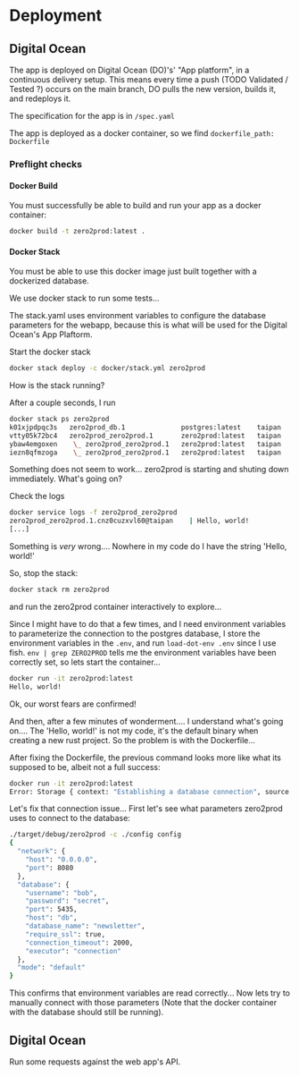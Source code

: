 # Deployment

## Digital Ocean

The app is deployed on Digital Ocean (DO)'s' "App platform", in a continuous
delivery setup. This means every time a push (TODO Validated / Tested ?) occurs
on the main branch, DO pulls the new version, builds it, and redeploys it.

The specification for the app is in `/spec.yaml`

The app is deployed as a docker container, so we find
`dockerfile_path: Dockerfile`

### Preflight checks

#### Docker Build

You must successfully be able to build and run your app as a docker container:

```sh
docker build -t zero2prod:latest .
```

#### Docker Stack

You must be able to use this docker image just built together with a dockerized
database.

We use docker stack to run some tests...

The stack.yaml uses environment variables to configure the database parameters
for the webapp, because this is what will be used for the Digital Ocean's App
Plaftorm.

Start the docker stack

```sh
docker stack deploy -c docker/stack.yml zero2prod
```

How is the stack running?

After a couple seconds, I run

```sh
docker stack ps zero2prod
k01xjpdpqc3s   zero2prod_db.1              postgres:latest    taipan    Running         Preparing 12 seconds ago
vtty05k72bc4   zero2prod_zero2prod.1       zero2prod:latest   taipan    Ready           Ready 1 second ago
ybaw4emgoxen    \_ zero2prod_zero2prod.1   zero2prod:latest   taipan    Shutdown        Complete 3 seconds ago
iezn8qfmzoga    \_ zero2prod_zero2prod.1   zero2prod:latest   taipan    Shutdown        Complete 9 seconds ago
```

Something does not seem to work... zero2prod is starting and shuting down
immediately. What's going on?

Check the logs

```sh
docker service logs -f zero2prod_zero2prod
zero2prod_zero2prod.1.cnz0cuzxvl60@taipan    | Hello, world!
[...]
```

Something is _very_ wrong.... Nowhere in my code do I have the string 'Hello,
world!'

So, stop the stack:

```sh
docker stack rm zero2prod
```

and run the zero2prod container interactively to explore...

Since I might have to do that a few times, and I need environment variables to
parameterize the connection to the postgres database, I store the environment
variables in the `.env`, and run `load-dot-env .env` since I use fish.
`env | grep ZERO2PROD` tells me the environment variables have been correctly
set, so lets start the container...

```sh
docker run -it zero2prod:latest
Hello, world!
```

Ok, our worst fears are confirmed!

And then, after a few minutes of wonderment.... I understand what's going on....
The 'Hello, world!' is not my code, it's the default binary when creating a new
rust project. So the problem is with the Dockerfile...

After fixing the Dockerfile, the previous command looks more like what its
supposed to be, albeit not a full success:

```sh
docker run -it zero2prod:latest
Error: Storage { context: "Establishing a database connection", source: Connection { context: "PostgreSQL Storage: Could not establish a connection", source: Io(Os { code: 99, kind: AddrNotAvailable, message: "Cannot assign requested address" }) } }
```

Let's fix that connection issue... First let's see what parameters zero2prod
uses to connect to the database:

```sh
./target/debug/zero2prod -c ./config config
{
  "network": {
    "host": "0.0.0.0",
    "port": 8080
  },
  "database": {
    "username": "bob",
    "password": "secret",
    "port": 5435,
    "host": "db",
    "database_name": "newsletter",
    "require_ssl": true,
    "connection_timeout": 2000,
    "executor": "connection"
  },
  "mode": "default"
}
```

This confirms that environment variables are read correctly... Now lets try to
manually connect with those parameters (Note that the docker container with the
database should still be running).

## Digital Ocean 
Run some requests against the web app's API.
